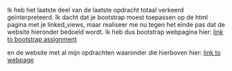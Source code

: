 Ik heb het laatste deel van de laatste opdracht totaal verkeerd geïnterpreteerd. Ik dacht dat je bootstrap moest toepassen op de html pagina met je linked_views, maar realiseer me nu tegen het einde pas dat de website hieronder bedoeld wordt. Ik heb dus bootstrap webpagina 
hier: 
[link to bootstrap assignment](Data-processing/Homework/Week%206/linked_views.html)

en de website met al mijn opdrachten waaronder die hierboven hier:
[link to webpage](https://poezedoez.github.io/Data-processing/)
